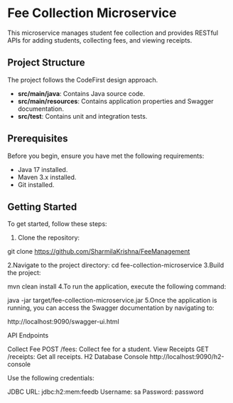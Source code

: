 # Fee Collection Microservice

This microservice manages student fee collection and provides RESTful APIs for adding students, collecting fees, and viewing receipts.

## Project Structure

The project follows the CodeFirst design approach.

- **src/main/java**: Contains Java source code.
- **src/main/resources**: Contains application properties and Swagger documentation.
- **src/test**: Contains unit and integration tests.

## Prerequisites

Before you begin, ensure you have met the following requirements:

- Java 17 installed.
- Maven 3.x installed.
- Git installed.

## Getting Started

To get started, follow these steps:

1. Clone the repository:


git clone https://github.com/SharmilaKrishna/FeeManagement

2.Navigate to the project directory:
cd fee-collection-microservice
3.Build the project:

mvn clean install
4.To run the application, execute the following command:

java -jar target/fee-collection-microservice.jar
5.Once the application is running, you can access the Swagger documentation by navigating to:

http://localhost:9090/swagger-ui.html

API Endpoints

Collect Fee
POST /fees: Collect fee for a student.
View Receipts
GET /receipts: Get all receipts.
H2 Database Console
http://localhost:9090/h2-console

Use the following credentials:

JDBC URL: jdbc:h2:mem:feedb
Username: sa
Password: password

